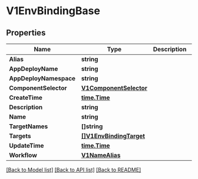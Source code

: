 # V1EnvBindingBase

## Properties

Name | Type | Description | Notes
------------ | ------------- | ------------- | -------------
**Alias** | **string** |  | [optional] 
**AppDeployName** | **string** |  | 
**AppDeployNamespace** | **string** |  | 
**ComponentSelector** | [**V1ComponentSelector**](V1ComponentSelector.md) |  | [optional] 
**CreateTime** | [**time.Time**](time.Time.md) |  | 
**Description** | **string** |  | [optional] 
**Name** | **string** |  | 
**TargetNames** | **[]string** |  | 
**Targets** | [**[]V1EnvBindingTarget**](V1EnvBindingTarget.md) |  | [optional] 
**UpdateTime** | [**time.Time**](time.Time.md) |  | 
**Workflow** | [**V1NameAlias**](V1NameAlias.md) |  | 

[[Back to Model list]](../README.md#documentation-for-models) [[Back to API list]](../README.md#documentation-for-api-endpoints) [[Back to README]](../README.md)


